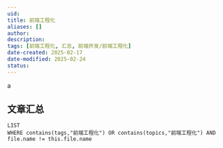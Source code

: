 ```yaml
---
uid: 
title: 前端工程化
aliases: []
author: 
description: 
tags: [前端工程化, 汇总, 前端开发/前端工程化]
date-created: 2025-02-17
date-modified: 2025-02-24
status: 
---
```


a

## 文章汇总

```dataview
LIST
WHERE contains(tags,"前端工程化") OR contains(topics,"前端工程化") AND file.name != this.file.name
```
